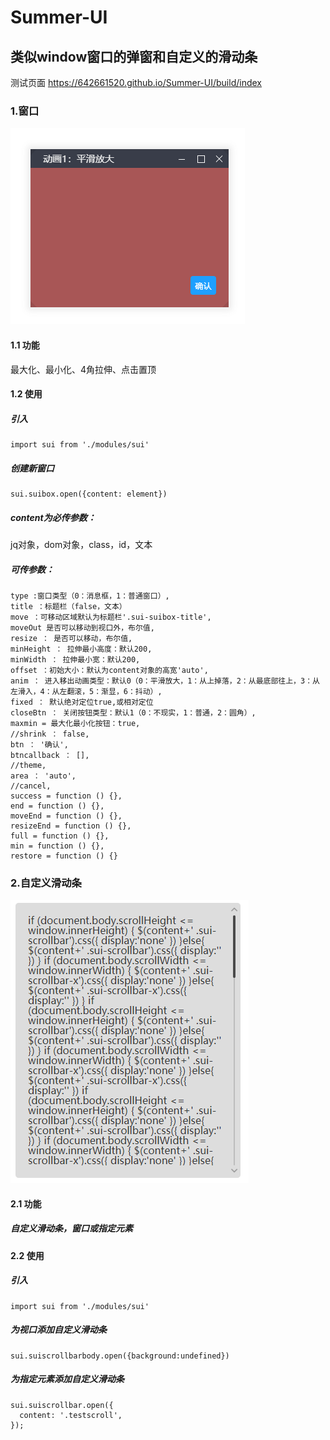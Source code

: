 # Summer-UI
## 类似window窗口的弹窗和自定义的滑动条
测试页面 https://642661520.github.io/Summer-UI/build/index
### 1.窗口
![Image text](./img/window.PNG)
#### 1.1 功能
最大化、最小化、4角拉伸、点击置顶
#### 1.2 使用
##### 引入
```
import sui from './modules/sui'
```
##### 创建新窗口
```
sui.suibox.open({content: element}) 
```
#####  content为必传参数：
jq对象，dom对象，class，id，文本
##### 可传参数：
```
type :窗口类型（0：消息框，1：普通窗口）,
title ：标题栏（false，文本）
move ：可移动区域默认为标题栏'.sui-suibox-title',
moveOut 是否可以移动到视口外，布尔值,
resize ： 是否可以移动，布尔值,
minHeight ： 拉伸最小高度：默认200,
minWidth ： 拉伸最小宽：默认200,
offset ：初始大小：默认为content对象的高宽'auto',
anim ： 进入移出动画类型：默认0（0：平滑放大，1：从上掉落，2：从最底部往上，3：从左滑入，4：从左翻滚，5：渐显，6：抖动）,
fixed ： 默认绝对定位true,或相对定位
closeBtn ： 关闭按钮类型：默认1（0：不现实，1：普通，2：圆角）,
maxmin = 最大化最小化按钮：true,
//shrink ： false,
btn ： '确认',
btncallback ： [],
//theme,
area ： 'auto',
//cancel,
success = function () {},
end = function () {},
moveEnd = function () {},
resizeEnd = function () {},
full = function () {},
min = function () {},
restore = function () {}
```
### 2.自定义滑动条
![Image text](./img/scrollbar.PNG)
#### 2.1 功能
##### 自定义滑动条，窗口或指定元素
#### 2.2 使用
##### 引入
```
import sui from './modules/sui'
```
##### 为视口添加自定义滑动条
```
sui.suiscrollbarbody.open({background:undefined})
````
##### 为指定元素添加自定义滑动条
```
sui.suiscrollbar.open({
  content: '.testscroll',
});
```
